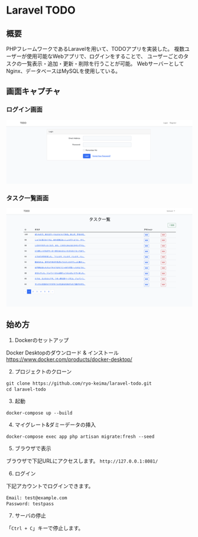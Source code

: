 # Laravel TODO

## 概要

PHPフレームワークであるLaravelを用いて、TODOアプリを実装した。
複数ユーザーが使用可能なWebアプリで、ログインをすることで、
ユーザーごとのタスクの一覧表示・追加・更新・削除を行うことが可能。
WebサーバーとしてNginx、データベースはMySQLを使用している。

## 画面キャプチャ

### ログイン画面

![login](./doc/login.png)

### タスク一覧画面

![list](./doc/list.png)

## 始め方

1. Dockerのセットアップ

Docker Desktopのダウンロード & インストール
https://www.docker.com/products/docker-desktop/

2. プロジェクトのクローン

```shell
git clone https://github.com/ryo-keima/laravel-todo.git
cd laravel-todo
```

3. 起動

```shell
docker-compose up --build
```

4. マイグレート&ダミーデータの挿入

```
docker-compose exec app php artisan migrate:fresh --seed
```

5. ブラウザで表示

ブラウザで下記URLにアクセスします。
`http://127.0.0.1:8081/`

6. ログイン

下記アカウントでログインできます。
```shell
Email: test@example.com
Password: testpass
```

7. サーバの停止

「`Ctrl + C`」キーで停止します。